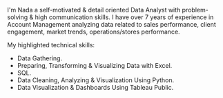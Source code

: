 I'm Nada a self-motivated & detail oriented Data Analyst with problem-solving & high communication skills. 
I have over 7 years of experience in Account Management analyzing data related to sales performance, client engagement, market trends, operations/stores performance.

My highlighted technical skills: 
- Data Gathering.
- Preparing, Transforming & Visualizing Data with Excel.
- SQL.
- Data Cleaning, Analyzing & Visualization Using Python.
- Data Visualization & Dashboards Using Tableau Public.
